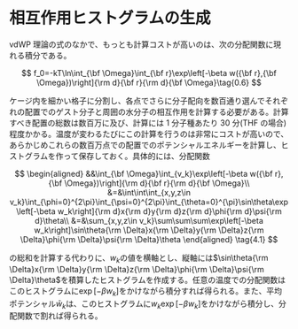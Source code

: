 # 相互作用ヒストグラムの生成

vdWP 理論の式のなかで、もっとも計算コストが高いのは、次の分配関数に現れる積分である。

$$
f_0=-kT\ln\int_{\bf \Omega}\int_{\bf r}\exp\left[-\beta w({\bf r},{\bf \Omega})\right]{\rm d}{\bf r}{\rm d}{\bf \Omega}\tag{0.6}
$$

ケージ内を細かい格子に分割し、各点でさらに分子配向を数百通り選んでそれぞれの配置でのゲスト分子と周囲の水分子の相互作用を計算する必要がある。計算すべき配置の総数は数百万に及び、計算には 1 分子種あたり 30 分(THF の場合)程度かかる。温度が変わるたびにこの計算を行うのは非常にコストが高いので、あらかじめこれらの数百万点での配置でのポテンシャルエネルギーを計算し、ヒストグラムを作って保存しておく。具体的には、分配関数

$$
\begin{aligned}
&&\int_{\bf \Omega}\int_{v_k}\exp\left[-\beta w({\bf r},{\bf \Omega})\right]{\rm d}{\bf r}{\rm d}{\bf \Omega}\\
&=&\int\int\int_{x,y,z\in v_k}\int_{\phi=0}^{2\pi}\int_{\psi=0}^{2\pi}\int_{\theta=0}^{\pi}\sin\theta\exp\left[-\beta w_k\right]{\rm d}x{\rm d}y{\rm d}z{\rm d}\phi{\rm d}\psi{\rm d}\theta\\
&=&\sum_{x,y,z\in v_k}\sum\sum\sum\exp\left[-\beta w_k\right]\sin\theta{\rm \Delta}x{\rm \Delta}y{\rm \Delta}z{\rm \Delta}\phi{\rm \Delta}\psi{\rm \Delta}\theta
\end{aligned}
\tag{4.1}
$$

の総和を計算する代わりに、$w_k$の値を横軸とし、縦軸には$\sin\theta{\rm \Delta}x{\rm \Delta}y{\rm \Delta}z{\rm \Delta}\phi{\rm \Delta}\psi{\rm \Delta}\theta$を積算したヒストグラムを作成する。任意の温度での分配関数はこのヒストグラムに$\exp[-\beta w_k]$をかけながら積分すれば得られる。また、平均ポテンシャル$\bar{w}_k$は、このヒストグラムに$w_k\exp[-\beta w_k]$をかけながら積分し、分配関数で割れば得られる。
